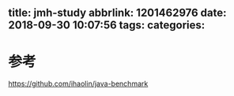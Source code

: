 title: jmh-study
abbrlink: 1201462976
date: 2018-09-30 10:07:56
tags:
categories:
---


# 参考
https://github.com/ihaolin/java-benchmark